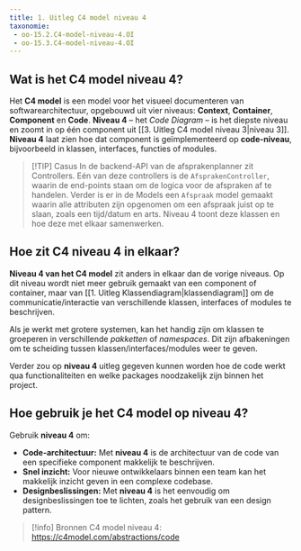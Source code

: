 ```yaml
---
title: 1. Uitleg C4 model niveau 4
taxonomie:
 - oo-15.2.C4-model-niveau-4.OI
 - oo-15.3.C4-model-niveau-4.OI
---
```


## Wat is het C4 model niveau 4?
Het **C4 model** is een model voor het visueel documenteren van softwarearchitectuur, opgebouwd uit vier niveaus: **Context**, **Container**, **Component** en **Code**. **Niveau 4** – het _Code Diagram_ – is het diepste niveau en zoomt in op één component uit [[3. Uitleg C4 model niveau 3|niveau 3]]. **Niveau 4** laat zien hoe dat component is geïmplementeerd op **code-niveau**, bijvoorbeeld in klassen, interfaces, functies of modules.

> [!TIP] Casus
> In de backend-API van de afsprakenplanner zit Controllers. Eén van deze controllers is de `AfsprakenController`, waarin de end-points staan om de logica voor de afspraken af te handelen. Verder is er in de Models een `Afspraak` model gemaakt waarin alle attributen zijn opgenomen om een afspraak juist op te slaan, zoals een tijd/datum en arts. Niveau 4 toont deze klassen en hoe deze met elkaar samenwerken.

## Hoe zit C4 niveau 4 in elkaar?
**Niveau 4 van het C4 model** zit anders in elkaar dan de vorige niveaus. Op dit niveau wordt niet meer gebruik gemaakt van een component of container, maar van [[1. Uitleg Klassendiagram|klassendiagram]] om de communicatie/interactie van verschillende klassen, interfaces of modules te beschrijven.

Als je werkt met grotere systemen, kan het handig zijn om klassen te groeperen in verschillende *pakketten* of *namespaces*. Dit zijn afbakeningen om te scheiding tussen klassen/interfaces/modules weer te geven.

Verder zou op **niveau 4** uitleg gegeven kunnen worden hoe de code werkt qua functionaliteiten en welke packages noodzakelijk zijn binnen het project.

## Hoe gebruik je het C4 model op niveau 4?
Gebruik **niveau 4** om:
- **Code-architectuur:** Met **niveau 4** is de architectuur van de code van een specifieke component makkelijk te beschrijven.
- **Snel inzicht:** Voor nieuwe ontwikkelaars binnen een team kan het makkelijk inzicht geven in een complexe codebase.
- **Designbeslissingen:** Met **niveau 4** is het eenvoudig om designbeslissingen toe te lichten, zoals het gebruik van een design pattern.


> [!info] Bronnen
> C4 model niveau 4: https://c4model.com/abstractions/code
